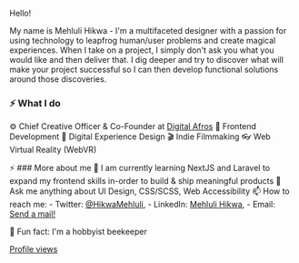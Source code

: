  Hello!

My name is Mehluli Hikwa - I'm a multifaceted designer with a passion for using technology to leapfrog human/user problems and create magical experiences. When I take on a project, I simply don't ask you what you would like and then deliver that. I dig deeper and try to discover what will make your project successful so I can then develop functional solutions around those discoveries.

### ⚡️ What I do
⚙️ Chief Creative Officer & Co-Founder at [Digital Afros](https://digitalafros.com)
💾 Frontend Development
🎨 Digital Experience Design
🎬 Indie Filmmaking
👓 Web Virtual Reality (WebVR)

⚡️ ### More about me
🚀 I am currently learning NextJS and Laravel to expand my frontend skills in-order to build & ship meaningful products 
💬 Ask me anything about UI Design, CSS/SCSS, Web Accessibility
📫 How to reach me: - Twitter: [@HikwaMehluli](https://twitter.com/HikwaMehluli), - LinkedIn: [Mehluli Hikwa](https://www.linkedin.com/in/hikwamehluli), - Email: [Send a mail!](mailto:mehlulihikwa@gmail.com)

🐝 Fun fact: I'm a hobbyist beekeeper 

[Profile views](https://gpvc.arturio.dev/hikwamehluli)
